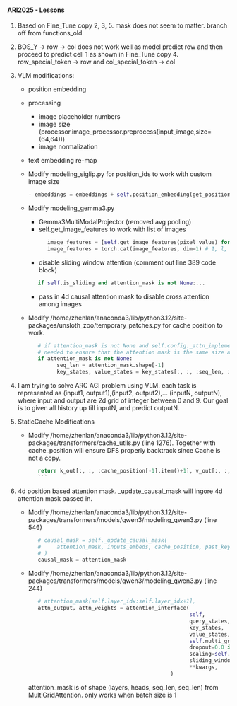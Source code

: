 #### ARI2025 - Lessons
1. Based on Fine_Tune copy 2, 3, 5. mask does not seem to matter. branch off from functions_old
2. BOS_Y -> row -> col does not work well as model predict row and then proceed to predict cell 1 as shown in
   Fine_Tune copy 4. row_special_token -> row and col_special_token -> col
3. VLM modifications:
      - position embedding
      - processing
         - image placeholder numbers
         - image size (processor.image_processor.preprocess(input_image,size=(64,64)))
         - image normalization
      - text embedding re-map
      - Modify modeling_siglip.py for position_ids to work with custom image size
         ```python
         - embeddings = embeddings + self.position_embedding(get_position_ids(height, width))
         ```

      - Modify modeling_gemma3.py
         - Gemma3MultiModalProjector (removed avg pooling)
         - self.get_image_features to work with list of images
         ```python        
               image_features = [self.get_image_features(pixel_value) for pixel_value in pixel_values] # 1, l_i, h
               image_features = torch.cat(image_features, dim=1) # 1, l, h
         ```

         - disable sliding window attention (comment out line 389 code block)
         ```python
            if self.is_sliding and attention_mask is not None:...
         ```

         - pass in 4d causal attention mask to disable cross attention among images
      - Modify /home/zhenlan/anaconda3/lib/python3.12/site-packages/unsloth_zoo/temporary_patches.py for cache position to work.
         ```python        
            # if attention_mask is not None and self.config._attn_implementation == "flash_attention_2":
            # needed to ensure that the attention mask is the same size as the key and value states
            if attention_mask is not None:
                  seq_len = attention_mask.shape[-1]
                  key_states, value_states = key_states[:, :, :seq_len, :], value_states[:, :, :seq_len, :]
         ```
4. I am trying to solve ARC AGI problem using VLM. each task is represented as (input1, output1),(input2, output2),... (inputN, outputN), where input and output are 2d grid of integer between 0 and 9. Our goal is to given all history up till inputN, and predict outputN. 

5. StaticCache Modifications
   - Modify /home/zhenlan/anaconda3/lib/python3.12/site-packages/transformers/cache_utils.py (line 1276). Together with cache_position will ensure
      DFS properly backtrack since Cache is not a copy.
      ```python        
         return k_out[:, :, :cache_position[-1].item()+1], v_out[:, :, :cache_position[-1].item()+1]
         ```
6. 4d position based attention mask. _update_causal_mask will ingore 4d attention mask passed in.
   - Modify /home/zhenlan/anaconda3/lib/python3.12/site-packages/transformers/models/qwen3/modeling_qwen3.py (line 546)
      ```python
         # causal_mask = self._update_causal_mask(
         #     attention_mask, inputs_embeds, cache_position, past_key_values, output_attentions
         # )
         causal_mask = attention_mask
      ```
   - Modify /home/zhenlan/anaconda3/lib/python3.12/site-packages/transformers/models/qwen3/modeling_qwen3.py (line 244)
      ```python
         # attention_mask[self.layer_idx:self.layer_idx+1],
         attn_output, attn_weights = attention_interface(
                                                         self,
                                                         query_states,
                                                         key_states,
                                                         value_states,
                                                         self.multi_grid_attention(self.layer_idx), # 4d attention mask
                                                         dropout=0.0 if not self.training else self.attention_dropout,
                                                         scaling=self.scaling,
                                                         sliding_window=self.sliding_window,
                                                         **kwargs,
                                                   )
      ```
      attention_mask is of shape (layers, heads, seq_len, seq_len) from MultiGridAttention. only works when batch size is 1
